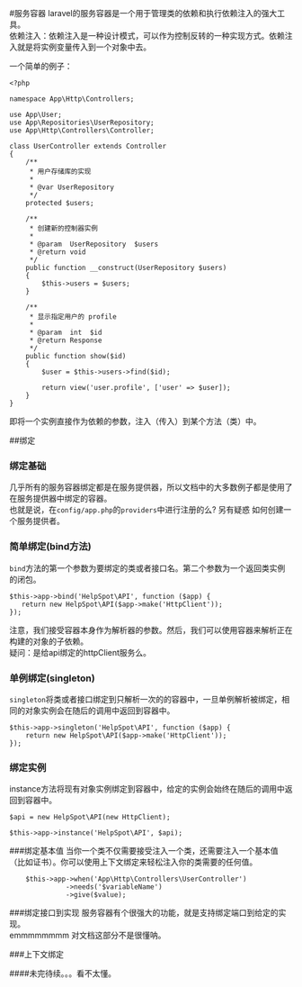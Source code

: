 #服务容器
laravel的服务容器是一个用于管理类的依赖和执行依赖注入的强大工具。  
依赖注入：依赖注入是一种设计模式，可以作为控制反转的一种实现方式。依赖注入就是将实例变量传入到一个对象中去。

一个简单的例子：
```
<?php

namespace App\Http\Controllers;

use App\User;
use App\Repositories\UserRepository;
use App\Http\Controllers\Controller;

class UserController extends Controller
{
    /**
     * 用户存储库的实现
     *
     * @var UserRepository
     */
    protected $users;

    /**
     * 创建新的控制器实例
     *
     * @param  UserRepository  $users
     * @return void
     */
    public function __construct(UserRepository $users)
    {
        $this->users = $users;
    }

    /**
     * 显示指定用户的 profile
     *
     * @param  int  $id
     * @return Response
     */
    public function show($id)
    {
        $user = $this->users->find($id);

        return view('user.profile', ['user' => $user]);
    }
}
```
即将一个实例直接作为依赖的参数，注入（传入）到某个方法（类）中。  

##绑定

### 绑定基础
几乎所有的服务容器绑定都是在服务提供器，所以文档中的大多数例子都是使用了在服务提供器中绑定的容器。  
也就是说，在```config/app.php```的```providers```中进行注册的么? 另有疑惑 如何创建一个服务提供者。

### 简单绑定(bind方法)
```bind```方法的第一个参数为要绑定的类或者接口名。第二个参数为一个返回类实例的闭包。
```
$this->app->bind('HelpSpot\API', function ($app) {
   return new HelpSpot\API($app->make('HttpClient'));
});
```
注意，我们接受容器本身作为解析器的参数。然后，我们可以使用容器来解析正在构建的对象的子依赖。  
疑问：是给api绑定的httpClient服务么。

### 单例绑定(singleton)
```singleton```将类或者接口绑定到只解析一次的的容器中，一旦单例解析被绑定，相同的对象实例会在随后的调用中返回到容器中。
```
$this->app->singleton('HelpSpot\API', function ($app) {
    return new HelpSpot\API($app->make('HttpClient'));
});
```

### 绑定实例
instance方法将现有对象实例绑定到容器中，给定的实例会始终在随后的调用中返回到容器中。
```
$api = new HelpSpot\API(new HttpClient);

$this->app->instance('HelpSpot\API', $api);
```

###绑定基本值
当你一个类不仅需要接受注入一个类，还需要注入一个基本值（比如证书）。你可以使用上下文绑定来轻松注入你的类需要的任何值。
```
	$this->app->when('App\Http\Controllers\UserController')
              ->needs('$variableName')
              ->give($value);
```

###绑定接口到实现
服务容器有个很强大的功能，就是支持绑定端口到给定的实现。  
emmmmmmmm 对文档这部分不是很懂呐。

###上下文绑定

####未完待续。。。看不太懂。

